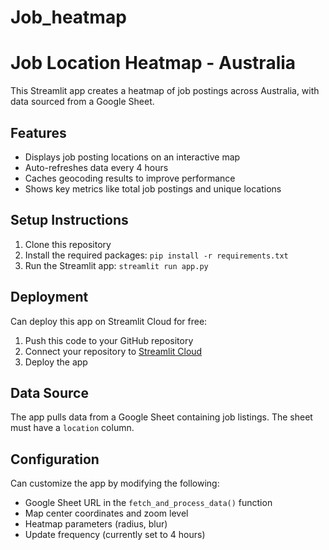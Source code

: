 # Job_heatmap
# Job Location Heatmap - Australia

This Streamlit app creates a heatmap of job postings across Australia, with data sourced from a Google Sheet.

## Features

- Displays job posting locations on an interactive map
- Auto-refreshes data every 4 hours
- Caches geocoding results to improve performance
- Shows key metrics like total job postings and unique locations

## Setup Instructions

1. Clone this repository
2. Install the required packages: `pip install -r requirements.txt`
3. Run the Streamlit app: `streamlit run app.py`

## Deployment

Can deploy this app on Streamlit Cloud for free:
1. Push this code to your GitHub repository
2. Connect your repository to [Streamlit Cloud](https://streamlit.io/cloud)
3. Deploy the app

## Data Source

The app pulls data from a Google Sheet containing job listings. The sheet must have a `location` column.

## Configuration

Can customize the app by modifying the following:
- Google Sheet URL in the `fetch_and_process_data()` function
- Map center coordinates and zoom level
- Heatmap parameters (radius, blur)
- Update frequency (currently set to 4 hours)
